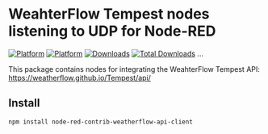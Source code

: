 # WeahterFlow Tempest nodes listening to UDP for Node-RED

[![Platform](https://img.shields.io/badge/platform-Node--RED-red)](https://nodered.org)
[![Platform](https://img.shields.io/badge/license-MIT-green)](https://github.com/CrunkA3/node-red-weatherflow-api-client/blob/master/LICENSE)
[![Downloads](https://img.shields.io/npm/dm/node-red-contrib-weatherflow-api-client.svg)](https://www.npmjs.com/package/node-red-contrib-weatherflow-api-client)
[![Total Downloads](https://img.shields.io/npm/dt/node-red-contrib-weatherflow-api-client.svg)](https://www.npmjs.com/package/node-red-contrib-weatherflow-api-client)
...

This package contains nodes for integrating the WeahterFlow Tempest API:
<https://weatherflow.github.io/Tempest/api/>

## Install

```text
npm install node-red-contrib-weatherflow-api-client
```
